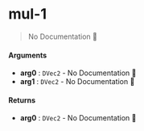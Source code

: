 # mul\-1

> No Documentation 🚧

#### Arguments

- **arg0** : `DVec2` \- No Documentation 🚧
- **arg1** : `DVec2` \- No Documentation 🚧

#### Returns

- **arg0** : `DVec2` \- No Documentation 🚧